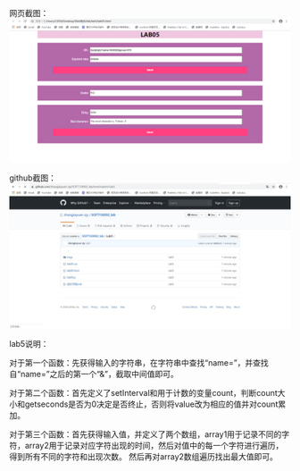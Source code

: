 网页截图： ![网页截图](./imgs/网页实例截图.png)


github截图：![github截图](./imgs/github截图.jpg)

lab5说明：


 对于第一个函数：先获得输入的字符串，在字符串中查找“name=”，并查找自“name=”之后的第一个“&”，截取中间值即可。

 对于第二个函数：首先定义了setInterval和用于计数的变量count，判断count大小和getseconds是否为0决定是否终止，否则将value改为相应的值并对count累加。

 对于第三个函数：首先获得输入值，并定义了两个数组，array1用于记录不同的字符，array2用于记录对应字符出现的时间，然后对值中的每一个字符进行遍历，得到所有不同的字符和出现次数。
 然后再对array2数组遍历找出最大值即可。
